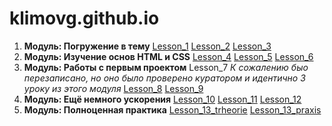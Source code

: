 
# klimovg.github.io
   1. **Модуль: Погружение в тему**
   [Lesson_1](https://xd.adobe.com/view/9b43cec2-68d2-4246-8344-07d146792ec9/screen/08e0804d-e23f-4697-afc1-878e8b0c9131/-/) 
   [Lesson_2](https://github.com/KlimovG/klimovg.github.io/tree/master/m1/l2)
   [Lesson_3](https://github.com/KlimovG/klimovg.github.io/tree/master/m1/l3)
   2. **Модуль: Изучение основ HTML и CSS**
[Lesson_4](klimovg.github.io/m2/l1/)
[Lesson_5](klimovg.github.io/m2/l2/)
[Lesson_6](klimovg.github.io/m2/l3/)
   3. **Модуль: Работы с первым проектом**
Lesson_7  *К сожалению быо перезаписано, но оно было проверено куратором и идентично 3 уроку из этого модуля*
[Lesson_8](klimovg.github.io/m3/l2/)
[Lesson_9](klimovg.github.io/m3/l3/) 
   4. **Модуль: Ещё немного ускорения**
[Lesson_10](klimovg.github.io/m4/l1/)
[Lesson_11](https://github.com/KlimovG/klimovg.github.io/tree/master/m4/l2)
[Lesson_12](klimovg.github.io)
   5. **Модуль: Полноценная практика** 
[Lesson_13_trheorie](https://github.com/KlimovG/klimovg.github.io/tree/master/m5/l1/theorie)
[Lesson_13_praxis](https://github.com/KlimovG/klimovg.github.io/tree/master/m5/l1/praxis)
